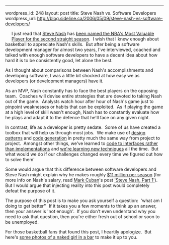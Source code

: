 --- 
wordpress_id: 248
layout: post
title: Steve Nash vs. Software Developers
wordpress_url: http://blog.sideline.ca/2006/05/09/steve-nash-vs-software-developers/

<p><img alt="" hspace="10" src="http://llc.fanball.com/fanball/images/story/6612.jpg" align="left" vspace="10" border="0" />I just read that <a href="http://en.wikipedia.org/wiki/Steve_Nash">Steve Nash</a> has <a href="http://www.nba.com/suns/news/nash_mvp_0506.html">been named the NBA's Most Valuable Player for the second straight season</a>.  I wish that I knew enough about basketball to appreciate Nash's skills.  But after being a software development manager for almost two years, I've interviewed, coached and talked with enough software developers to have a decent idea about how hard it is to be consistently good, let alone the best.  </p>
<p>As I thought about comparisons between Nash's accomplishments and developing software, I was a little bit shocked at how easy we as developers (or development managers) have it.  </p>
<p>As an MVP, Nash constantly has to face the best players on the opposing team.  Coaches will devise entire strategies that are devoted to taking Nash out of the game.  Analysts watch hour after hour of Nash's game just to pinpoint weaknesses or habits that can be exploited.  As if playing the game at a high level of skill wasn't enough, Nash has to constantly evaluate how he plays and adapt it to the defence that he'll face on any given night.</p>
<p>In contrast, life as a developer is pretty sedate.  Some of us have created a toolbox that will help us through most jobs.  We make use of <a href="http://en.wikipedia.org/wiki/Design_pattern_%28computer_science%29">design patterns</a> and <a href="http://www.codesmithtools.com/">code generation</a> in pretty much the same way from project to project.  Amongst other things, we've learned to <a href="http://www.artima.com/lejava/articles/designprinciples.html">code to interfaces rather than implementations</a> and <a href="http://www.codebetter.com/">we're learning new techniques</a> all the time.  But what would we do if our challenges changed every time we figured out how to solve them'</p>
<p>Some would argue that this difference between software developers and Steve Nash might explain why he makes roughly <a href="http://www.realgm.com/src_playerfile/211/steve_nash/">$11 million per season</a> (for more info on Nash's salary, read <a href="http://en.wikipedia.org/wiki/Mark_Cuban">Mark Cuban</a>'s post <a href="http://www.blogmaverick.com/entry/6721616637326928/">'Steve Nash, Part 1'</a>).  But I would argue that injecting reality into this post would completely defeat the purpose of it.</p>
<p>The purpose of this post is to make you ask yourself a question:  'what am I doing to get better''  If it takes you a few moments to think up an answer, then your answer is 'not enough'.  If you don't even understand why you need to ask that question, then you're either fresh out of school or soon to be unemployed.</p>
<p>For those basketball fans that found this post, I heartily apologize.  But here's <a href="http://www.flickr.com/photos/webmickey/sets/777954/">some photos of a naked girl in a bar</a> to make it up to you.</p>
